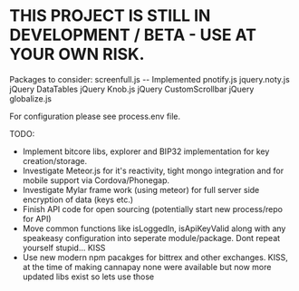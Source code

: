 # THIS PROJECT IS STILL IN DEVELOPMENT / BETA - USE AT YOUR OWN RISK.

Packages to consider:
screenfull.js  -- Implemented
pnotify.js
jquery.noty.js
jQuery DataTables
jQuery Knob.js
jQuery CustomScrollbar
jQuery globalize.js

For configuration please see process.env file.

TODO:
- Implement bitcore libs, explorer and BIP32 implementation for key creation/storage.
- Investigate Meteor.js for it's reactivity, tight mongo integration and for mobile support via Cordova/Phonegap.
- Investigate Mylar frame work (using meteor) for full server side encryption of data (keys etc.)
- Finish API code for open sourcing (potentially start new process/repo for API)
- Move common functions like isLoggedIn, isApiKeyValid along with any speakeasy configuration into seperate module/package. Dont repeat yourself stupid... KISS
- Use new modern npm pacakges for bittrex and other exchanges.  KISS, at the time of making cannapay none were available but now more updated libs exist so lets use those



